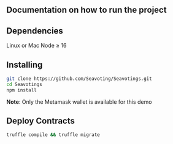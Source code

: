 ## Documentation on how to run the project

## Dependencies

Linux or Mac
Node ≥ 16


## Installing

```bash
git clone https://github.com/Seavoting/Seavotings.git
cd Seavotings
npm install
```

**Note**: Only the Metamask wallet is available for this demo


## Deploy Contracts
```bash 
truffle compile && truffle migrate
```
